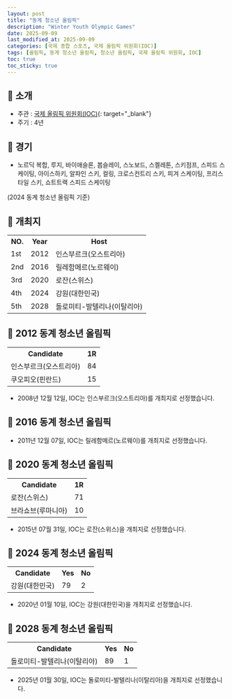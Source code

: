 ```yaml
---
layout: post
title: "동계 청소년 올림픽"
description: "Winter Youth Olympic Games"
date: 2025-09-09
last_modified_at: 2025-09-09
categories: [국제 종합 스포츠, 국제 올림픽 위원회(IOC)]
tags: [올림픽, 동계 청소년 올림픽, 청소년 올림픽, 국제 올림픽 위원회, IOC]
toc: true
toc_sticky: true
---
```

## 📜 소개
* 주관 : [국제 올림픽 위원회(IOC)](https://www.olympics.com/ioc){: target="_blank"}
* 주기 : 4년

## 📜 경기
* 노르딕 복합, 루지, 바이애슬론, 봅슬레이, 스노보드, 스켈레톤, 스키점프, 스피드 스케이팅, 아이스하키, 알파인 스키, 컬링, 크로스컨트리 스키, 피겨 스케이팅, 프리스타일 스키, 쇼트트랙 스피드 스케이팅

(2024 동계 청소년 올림픽 기준)

## 📜 개최지

<html>

<head>
    <meta charset="UTF-8">
</head>

<body>
    <table>
        <tr class="header-row">
            <th class="col-no">NO.</th>
            <th class="col-year">Year</th>
            <th class="col-host">Host</th>
        </tr>
        <tr>
            <td>1st</td>
            <td>2012</td>
            <td>인스부르크(오스트리아)</td>
        </tr>
        <tr>
            <td>2nd</td>
            <td>2016</td>
            <td>릴레함메르(노르웨이)</td>
        </tr>
        <tr>
            <td>3rd</td>
            <td>2020</td>
            <td>로잔(스위스)</td>
        </tr>
        <tr class="korea-host-bg">
            <td><span class="korea-host">4th</span></td>
            <td><span class="korea-host">2024</span></td>
            <td><span class="korea-host">강원(대한민국)</span></td>
        </tr>
        <tr>
            <td>5th</td>
            <td>2028</td>
            <td>돌로미티-발텔리나(이탈리아)</td>
        </tr>
    </table>
</body>

</html>

## 📜 2012 동계 청소년 올림픽

<html>

<head>
    <meta charset="UTF-8">
</head>

<body>
    <table>
        <tr class="header-row">
            <th class="col-Candidate-70">Candidate</th>
            <th class="col-Round-30">1R</th>
        </tr>
        <tr>
            <td><span class="foreign-host">인스부르크(오스트리아)</span></td>
            <td><span class="foreign-host2">84</span></td>
        </tr>
        <tr>
            <td>쿠오피오(핀란드)</td>
            <td>15</td>
        </tr>
    </table>
</body>

</html>

* 2008년 12월 12일, IOC는 <span class="foreign-host">인스부르크(오스트리아)</span>를 개최지로 선정했습니다.

## 📜 2016 동계 청소년 올림픽
* 2011년 12월 07일, IOC는 <span class="foreign-host">릴레함메르(노르웨이)</span>를 개최지로 선정했습니다.

## 📜 2020 동계 청소년 올림픽

<html>

<head>
    <meta charset="UTF-8">
</head>

<body>
    <table>
        <tr class="header-row">
            <th class="col-Candidate-70">Candidate</th>
            <th class="col-Round-30">1R</th>
        </tr>
        <tr>
            <td><span class="foreign-host">로잔(스위스)</span></td>
            <td><span class="foreign-host2">71</span></td>
        </tr>
        <tr>
            <td>브라쇼브(루마니아)</td>
            <td>10</td>
        </tr>
    </table>
</body>

</html>

* 2015년 07월 31일, IOC는 <span class="foreign-host">로잔(스위스)</span>을 개최지로 선정했습니다.

## 📜 2024 동계 청소년 올림픽

<html>

<head>
    <meta charset="UTF-8">
</head>

<body>
    <table>
        <tr class="header-row">
            <th class="col-Candidate-70">Candidate</th>
            <th class="col-Round-15">Yes</th>
            <th class="col-Round-15">No</th>
        </tr>
        <tr class="korea-host-bg">
            <td><span class="korea-host">강원(대한민국)</span></td>
            <td><span class="korea-host2">79</span></td>
            <td><span class="korea-host">2</span></td>
        </tr>
    </table>
</body>

</html>

* 2020년 01월 10일, IOC는 <span class="korea-host">강원(대한민국)</span>을 개최지로 선정했습니다.

## 📜 2028 동계 청소년 올림픽

<html>

<head>
    <meta charset="UTF-8">
</head>

<body>
    <table>
        <tr class="header-row">
            <th class="col-Candidate-70">Candidate</th>
            <th class="col-Round-15">Yes</th>
            <th class="col-Round-15">No</th>
        </tr>
        <tr>
            <td><span class="foreign-host">돌로미티-발텔리나(이탈리아)</span></td>
            <td><span class="foreign-host2">89</span></td>
            <td><span class="foreign-host">1</span></td>
        </tr>
    </table>
</body>

</html>

* 2025년 01월 30일, IOC는 <span class="foreign-host">돌로미티-발텔리나(이탈리아)</span>을 개최지로 선정했습니다.
